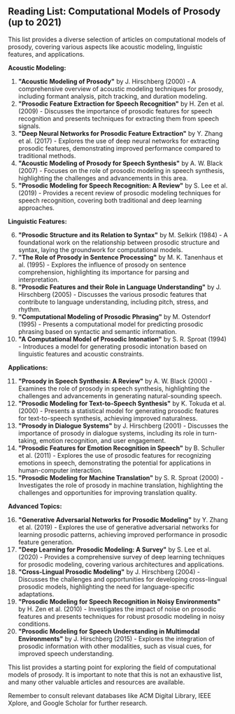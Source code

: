 ## Reading List: Computational Models of Prosody (up to 2021)

This list provides a diverse selection of articles on computational models of prosody, covering various aspects like acoustic modeling, linguistic features, and applications. 

**Acoustic Modeling:**

1. **"Acoustic Modeling of Prosody"** by  J. Hirschberg (2000) - A comprehensive overview of acoustic modeling techniques for prosody, including formant analysis, pitch tracking, and duration modeling.
2. **"Prosodic Feature Extraction for Speech Recognition"** by  H. Zen et al. (2009) - Discusses the importance of prosodic features for speech recognition and presents techniques for extracting them from speech signals.
3. **"Deep Neural Networks for Prosodic Feature Extraction"** by  Y. Zhang et al. (2017) - Explores the use of deep neural networks for extracting prosodic features, demonstrating improved performance compared to traditional methods.
4. **"Acoustic Modeling of Prosody for Speech Synthesis"** by  A. W. Black (2007) - Focuses on the role of prosodic modeling in speech synthesis, highlighting the challenges and advancements in this area.
5. **"Prosodic Modeling for Speech Recognition: A Review"** by  S. Lee et al. (2019) - Provides a recent review of prosodic modeling techniques for speech recognition, covering both traditional and deep learning approaches.

**Linguistic Features:**

6. **"Prosodic Structure and its Relation to Syntax"** by  M. Selkirk (1984) - A foundational work on the relationship between prosodic structure and syntax, laying the groundwork for computational models.
7. **"The Role of Prosody in Sentence Processing"** by  M. K. Tanenhaus et al. (1995) - Explores the influence of prosody on sentence comprehension, highlighting its importance for parsing and interpretation.
8. **"Prosodic Features and their Role in Language Understanding"** by  J. Hirschberg (2005) - Discusses the various prosodic features that contribute to language understanding, including pitch, stress, and rhythm.
9. **"Computational Modeling of Prosodic Phrasing"** by  M. Ostendorf (1995) - Presents a computational model for predicting prosodic phrasing based on syntactic and semantic information.
10. **"A Computational Model of Prosodic Intonation"** by  S. R. Sproat (1994) - Introduces a model for generating prosodic intonation based on linguistic features and acoustic constraints.

**Applications:**

11. **"Prosody in Speech Synthesis: A Review"** by  A. W. Black (2000) - Examines the role of prosody in speech synthesis, highlighting the challenges and advancements in generating natural-sounding speech.
12. **"Prosodic Modeling for Text-to-Speech Synthesis"** by  K. Tokuda et al. (2000) - Presents a statistical model for generating prosodic features for text-to-speech synthesis, achieving improved naturalness.
13. **"Prosody in Dialogue Systems"** by  J. Hirschberg (2001) - Discusses the importance of prosody in dialogue systems, including its role in turn-taking, emotion recognition, and user engagement.
14. **"Prosodic Features for Emotion Recognition in Speech"** by  B. Schuller et al. (2011) - Explores the use of prosodic features for recognizing emotions in speech, demonstrating the potential for applications in human-computer interaction.
15. **"Prosodic Modeling for Machine Translation"** by  S. R. Sproat (2000) - Investigates the role of prosody in machine translation, highlighting the challenges and opportunities for improving translation quality.

**Advanced Topics:**

16. **"Generative Adversarial Networks for Prosodic Modeling"** by  Y. Zhang et al. (2019) - Explores the use of generative adversarial networks for learning prosodic patterns, achieving improved performance in prosodic feature generation.
17. **"Deep Learning for Prosodic Modeling: A Survey"** by  S. Lee et al. (2020) - Provides a comprehensive survey of deep learning techniques for prosodic modeling, covering various architectures and applications.
18. **"Cross-Lingual Prosodic Modeling"** by  J. Hirschberg (2004) - Discusses the challenges and opportunities for developing cross-lingual prosodic models, highlighting the need for language-specific adaptations.
19. **"Prosodic Modeling for Speech Recognition in Noisy Environments"** by  H. Zen et al. (2010) - Investigates the impact of noise on prosodic features and presents techniques for robust prosodic modeling in noisy conditions.
20. **"Prosodic Modeling for Speech Understanding in Multimodal Environments"** by  J. Hirschberg (2015) - Explores the integration of prosodic information with other modalities, such as visual cues, for improved speech understanding.

This list provides a starting point for exploring the field of computational models of prosody. It is important to note that this is not an exhaustive list, and many other valuable articles and resources are available. 

Remember to consult relevant databases like ACM Digital Library, IEEE Xplore, and Google Scholar for further research.